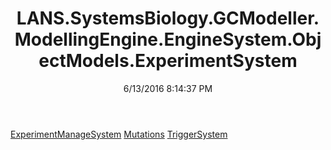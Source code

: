 ﻿---
title: LANS.SystemsBiology.GCModeller.ModellingEngine.EngineSystem.ObjectModels.ExperimentSystem
date: 6/13/2016 8:14:37 PM
---

[ExperimentManageSystem](T-LANS.SystemsBiology.GCModeller.ModellingEngine.EngineSystem.ObjectModels.ExperimentSystem.ExperimentManageSystem.html)
[Mutations](T-LANS.SystemsBiology.GCModeller.ModellingEngine.EngineSystem.ObjectModels.ExperimentSystem.Mutations.html)
[TriggerSystem](T-LANS.SystemsBiology.GCModeller.ModellingEngine.EngineSystem.ObjectModels.ExperimentSystem.TriggerSystem.html)
